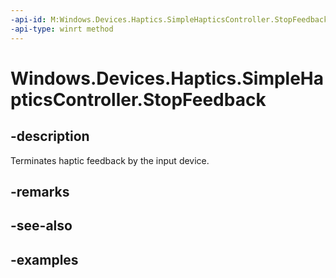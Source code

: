 ```yaml
---
-api-id: M:Windows.Devices.Haptics.SimpleHapticsController.StopFeedback
-api-type: winrt method
---
```


<!-- Method syntax.
public void SimpleHapticsController.StopFeedback()
-->

# Windows.Devices.Haptics.SimpleHapticsController.StopFeedback

## -description
Terminates haptic feedback by the input device.

## -remarks

## -see-also

## -examples

